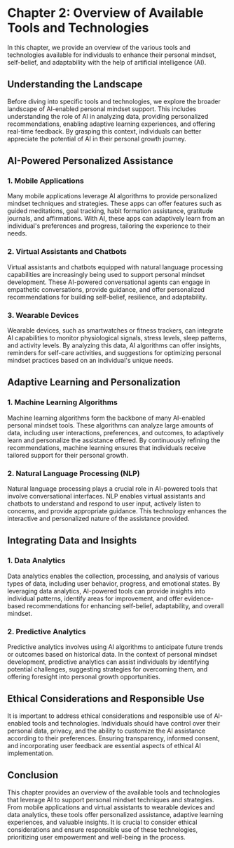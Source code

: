 Chapter 2: Overview of Available Tools and Technologies
=======================================================

In this chapter, we provide an overview of the various tools and technologies available for individuals to enhance their personal mindset, self-belief, and adaptability with the help of artificial intelligence (AI).

Understanding the Landscape
---------------------------

Before diving into specific tools and technologies, we explore the broader landscape of AI-enabled personal mindset support. This includes understanding the role of AI in analyzing data, providing personalized recommendations, enabling adaptive learning experiences, and offering real-time feedback. By grasping this context, individuals can better appreciate the potential of AI in their personal growth journey.

AI-Powered Personalized Assistance
----------------------------------

### 1. Mobile Applications

Many mobile applications leverage AI algorithms to provide personalized mindset techniques and strategies. These apps can offer features such as guided meditations, goal tracking, habit formation assistance, gratitude journals, and affirmations. With AI, these apps can adaptively learn from an individual's preferences and progress, tailoring the experience to their needs.

### 2. Virtual Assistants and Chatbots

Virtual assistants and chatbots equipped with natural language processing capabilities are increasingly being used to support personal mindset development. These AI-powered conversational agents can engage in empathetic conversations, provide guidance, and offer personalized recommendations for building self-belief, resilience, and adaptability.

### 3. Wearable Devices

Wearable devices, such as smartwatches or fitness trackers, can integrate AI capabilities to monitor physiological signals, stress levels, sleep patterns, and activity levels. By analyzing this data, AI algorithms can offer insights, reminders for self-care activities, and suggestions for optimizing personal mindset practices based on an individual's unique needs.

Adaptive Learning and Personalization
-------------------------------------

### 1. Machine Learning Algorithms

Machine learning algorithms form the backbone of many AI-enabled personal mindset tools. These algorithms can analyze large amounts of data, including user interactions, preferences, and outcomes, to adaptively learn and personalize the assistance offered. By continuously refining the recommendations, machine learning ensures that individuals receive tailored support for their personal growth.

### 2. Natural Language Processing (NLP)

Natural language processing plays a crucial role in AI-powered tools that involve conversational interfaces. NLP enables virtual assistants and chatbots to understand and respond to user input, actively listen to concerns, and provide appropriate guidance. This technology enhances the interactive and personalized nature of the assistance provided.

Integrating Data and Insights
-----------------------------

### 1. Data Analytics

Data analytics enables the collection, processing, and analysis of various types of data, including user behavior, progress, and emotional states. By leveraging data analytics, AI-powered tools can provide insights into individual patterns, identify areas for improvement, and offer evidence-based recommendations for enhancing self-belief, adaptability, and overall mindset.

### 2. Predictive Analytics

Predictive analytics involves using AI algorithms to anticipate future trends or outcomes based on historical data. In the context of personal mindset development, predictive analytics can assist individuals by identifying potential challenges, suggesting strategies for overcoming them, and offering foresight into personal growth opportunities.

Ethical Considerations and Responsible Use
------------------------------------------

It is important to address ethical considerations and responsible use of AI-enabled tools and technologies. Individuals should have control over their personal data, privacy, and the ability to customize the AI assistance according to their preferences. Ensuring transparency, informed consent, and incorporating user feedback are essential aspects of ethical AI implementation.

Conclusion
----------

This chapter provides an overview of the available tools and technologies that leverage AI to support personal mindset techniques and strategies. From mobile applications and virtual assistants to wearable devices and data analytics, these tools offer personalized assistance, adaptive learning experiences, and valuable insights. It is crucial to consider ethical considerations and ensure responsible use of these technologies, prioritizing user empowerment and well-being in the process.
